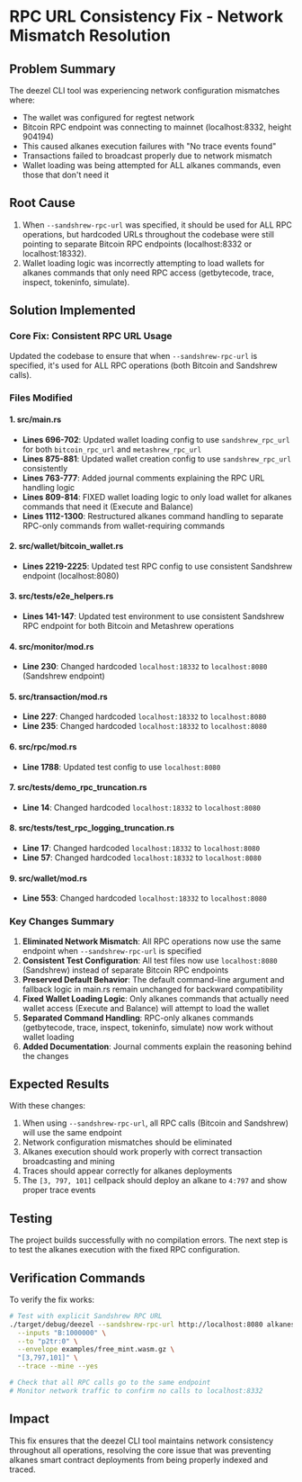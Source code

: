 # RPC URL Consistency Fix - Network Mismatch Resolution

## Problem Summary

The deezel CLI tool was experiencing network configuration mismatches where:
- The wallet was configured for regtest network
- Bitcoin RPC endpoint was connecting to mainnet (localhost:8332, height 904194)
- This caused alkanes execution failures with "No trace events found"
- Transactions failed to broadcast properly due to network mismatch
- Wallet loading was being attempted for ALL alkanes commands, even those that don't need it

## Root Cause

1. When `--sandshrew-rpc-url` was specified, it should be used for ALL RPC operations, but hardcoded URLs throughout the codebase were still pointing to separate Bitcoin RPC endpoints (localhost:8332 or localhost:18332).
2. Wallet loading logic was incorrectly attempting to load wallets for alkanes commands that only need RPC access (getbytecode, trace, inspect, tokeninfo, simulate).

## Solution Implemented

### Core Fix: Consistent RPC URL Usage

Updated the codebase to ensure that when `--sandshrew-rpc-url` is specified, it's used for ALL RPC operations (both Bitcoin and Sandshrew calls).

### Files Modified

#### 1. src/main.rs
- **Lines 696-702**: Updated wallet loading config to use `sandshrew_rpc_url` for both `bitcoin_rpc_url` and `metashrew_rpc_url`
- **Lines 875-881**: Updated wallet creation config to use `sandshrew_rpc_url` consistently
- **Lines 763-777**: Added journal comments explaining the RPC URL handling logic
- **Lines 809-814**: FIXED wallet loading logic to only load wallet for alkanes commands that need it (Execute and Balance)
- **Lines 1112-1300**: Restructured alkanes command handling to separate RPC-only commands from wallet-requiring commands

#### 2. src/wallet/bitcoin_wallet.rs
- **Lines 2219-2225**: Updated test RPC config to use consistent Sandshrew endpoint (localhost:8080)

#### 3. src/tests/e2e_helpers.rs
- **Lines 141-147**: Updated test environment to use consistent Sandshrew RPC endpoint for both Bitcoin and Metashrew operations

#### 4. src/monitor/mod.rs
- **Line 230**: Changed hardcoded `localhost:18332` to `localhost:8080` (Sandshrew endpoint)

#### 5. src/transaction/mod.rs
- **Line 227**: Changed hardcoded `localhost:18332` to `localhost:8080`
- **Line 235**: Changed hardcoded `localhost:18332` to `localhost:8080`

#### 6. src/rpc/mod.rs
- **Line 1788**: Updated test config to use `localhost:8080`

#### 7. src/tests/demo_rpc_truncation.rs
- **Line 14**: Changed hardcoded `localhost:18332` to `localhost:8080`

#### 8. src/tests/test_rpc_logging_truncation.rs
- **Line 17**: Changed hardcoded `localhost:18332` to `localhost:8080`
- **Line 57**: Changed hardcoded `localhost:18332` to `localhost:8080`

#### 9. src/wallet/mod.rs
- **Line 553**: Changed hardcoded `localhost:18332` to `localhost:8080`

### Key Changes Summary

1. **Eliminated Network Mismatch**: All RPC operations now use the same endpoint when `--sandshrew-rpc-url` is specified
2. **Consistent Test Configuration**: All test files now use `localhost:8080` (Sandshrew) instead of separate Bitcoin RPC endpoints
3. **Preserved Default Behavior**: The default command-line argument and fallback logic in main.rs remain unchanged for backward compatibility
4. **Fixed Wallet Loading Logic**: Only alkanes commands that actually need wallet access (Execute and Balance) will attempt to load the wallet
5. **Separated Command Handling**: RPC-only alkanes commands (getbytecode, trace, inspect, tokeninfo, simulate) now work without wallet loading
6. **Added Documentation**: Journal comments explain the reasoning behind the changes

## Expected Results

With these changes:
1. When using `--sandshrew-rpc-url`, all RPC calls (Bitcoin and Sandshrew) will use the same endpoint
2. Network configuration mismatches should be eliminated
3. Alkanes execution should work properly with correct transaction broadcasting and mining
4. Traces should appear correctly for alkanes deployments
5. The `[3, 797, 101]` cellpack should deploy an alkane to `4:797` and show proper trace events

## Testing

The project builds successfully with no compilation errors. The next step is to test the alkanes execution with the fixed RPC configuration.

## Verification Commands

To verify the fix works:

```bash
# Test with explicit Sandshrew RPC URL
./target/debug/deezel --sandshrew-rpc-url http://localhost:8080 alkanes execute \
  --inputs "B:1000000" \
  --to "p2tr:0" \
  --envelope examples/free_mint.wasm.gz \
  "[3,797,101]" \
  --trace --mine --yes

# Check that all RPC calls go to the same endpoint
# Monitor network traffic to confirm no calls to localhost:8332
```

## Impact

This fix ensures that the deezel CLI tool maintains network consistency throughout all operations, resolving the core issue that was preventing alkanes smart contract deployments from being properly indexed and traced.
